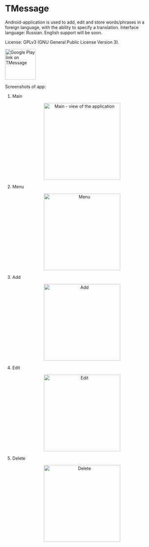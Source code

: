 # TMessage
Android-application is used to add, edit and store words/phrases in a foreign language, with the ability to specify a translation.
Interface language: Russian. English support will be soon.

License: GPLv3 (GNU General Public License Version 3).

<a href="https://play.google.com/store/apps/details?id=com.textmessages.textmessagessimple&pcampaignid=MKT-Other-global-all-co-prtnr-py-PartBadge-Mar2515-1">
  <img src="https://play.google.com/intl/en_us/badges/images/generic/en_badge_web_generic.png" width="100" title="Google Play link on TMessage"/></a>

Screenshots of app:
01. Main
<p align="center">
  <img src="https://raw.githubusercontent.com/Nortam/TMessage/master/Screenshots/01_Main.png" width="250" title="Main - view of the application"/>
</p>

02. Menu
<p align="center">
  <img src="https://raw.githubusercontent.com/Nortam/TMessage/8e53d003505d1dd95d29e7ad85916d4695bbf357/Screenshots/02_Menu.png" width="250" title="Menu"/>
</p>

03. Add
<p align="center">
  <img src="https://raw.githubusercontent.com/Nortam/TMessage/8e53d003505d1dd95d29e7ad85916d4695bbf357/Screenshots/03_Add_new_message.png" width="250" title="Add"/>
</p>

04. Edit
<p align="center">
  <img src="https://raw.githubusercontent.com/Nortam/TMessage/8e53d003505d1dd95d29e7ad85916d4695bbf357/Screenshots/04_Edit.png" width="250" title="Edit"/>
</p>

05. Delete
<p align="center">
  <img src="https://raw.githubusercontent.com/Nortam/TMessage/8e53d003505d1dd95d29e7ad85916d4695bbf357/Screenshots/05_Delete.png" width="250" title="Delete"/>
</p>
